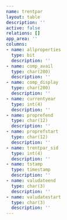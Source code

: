 ```yaml
---
name: trentpar
layout: table
description: ''
active: false
relations: []
app_area: ''
columns:
- name: allproperties
  type: bit
  description: ''
- name: comp_avail
  type: char(200)
  description: ''
- name: comp_display
  type: char(200)
  description: ''
- name: currentyear
  type: int(4)
  description: ''
- name: proprefend
  type: char(12)
  description: ''
- name: proprefstart
  type: char(12)
  description: ''
- name: trentpar_sid
  type: int(4)
  description: ''
- name: tstamp
  type: timestamp
  description: ''
- name: valudateend
  type: char(3)
  description: ''
- name: valudatestart
  type: char(3)
  description: ''
---
```


